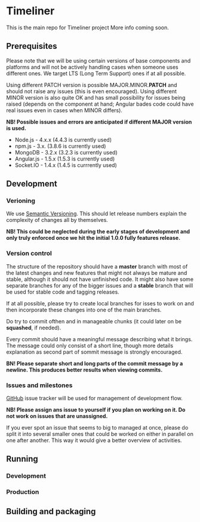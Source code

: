 # Timeliner

This is the main repo for Timeliner project
More info coming soon.

## Prerequisites

Please note that we will be using certain versions of base components and platforms and will not be actively handling cases when someone uses different ones. We target LTS (Long Term Support) ones if at all possible.

Using different PATCH version is possible MAJOR.MINOR.**PATCH** and should not raise any issues (this is even encouraged).
Using different MINOR version is also quite OK and has small possibility for issues being raised (depends on the component at hand; Angular bades code could have real issues even in cases when MINOR differs).

**NB! Possible issues and errors are anticipated if different MAJOR version is used.**

* Node.js - 4.x.x (4.4.3 is currently used)
* npm.js - 3.x. (3.8.6 is currently used)
* MongoDB - 3.2.x (3.2.3 is currently used)
* Angular.js - 1.5.x (1.5.3 is currently used)
* Socket.IO - 1.4.x (1.4.5 is currrently used)

## Development

### Verioning

We use [Semantic Versioning](http://semver.org). This should let release numbers explain the complexity of changes all by themselves.

**NB! This could be neglected during the early stages of development and only truly enforced once we hit the initial 1.0.0 fully features release.**

### Version control

The structure of the repository should have a **master** branch with most of the latest changes and new features that might not always be mature and stable, although it should not have unfinished code. It might also have some separate branches for any of the bigger issues and a **stable** branch that will be used for stable code and tagging releases.

If at all possible, please try to create local branches for isses to work on and then incorporate these changes into one of the main branches.

Do try to commit ofthen and in manageable chunks (it could later on be **squashed**, if needed).

Every commit should have a meaningful message describing what it brings. The message could only consist of a short line, though more details explanation as second part of sommit message is strongly encouraged.

**BN! Please separate short and long parts of the commit message by a newline. This produces better results when viewing commits.**

### Issues and milestones

[GitHub](https://github.com) issue tracker will be used for management of development flow.

**NB! Please assign ans issue to yourself if you plan on working on it. Do not work on issues that are unassigned.**

If you ever spot an issue that seems to big to managed at once, please do split it into several smaller ones that could be worked on either in parallel on one after another. This way it would give a better overview of activities.

## Running

### Development

### Production

## Building and packaging
